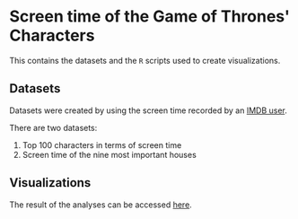 # Screen time of the Game of Thrones' Characters
This contains the datasets and the `R` scripts used to create visualizations.

## Datasets
Datasets were created by using the screen time recorded by an [IMDB user](www.imdb.com/list/ls076752033/).

There are two datasets:
1. Top 100 characters in terms of screen time 
2. Screen time of the nine most important houses

## Visualizations
The result of the analyses can be accessed [here]().

